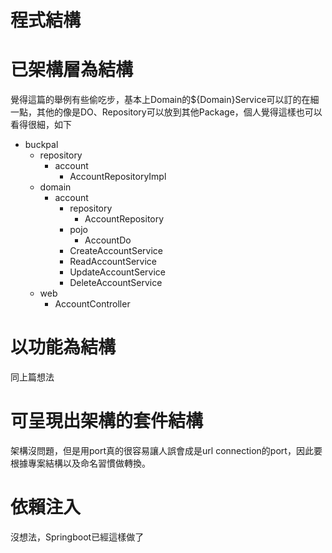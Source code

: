 # 程式結構

# 已架構層為結構
覺得這篇的舉例有些偷吃步，基本上Domain的${Domain}Service可以訂的在細一點，其他的像是DO、Repository可以放到其他Package，個人覺得這樣也可以看得很細，如下

* buckpal 
  * repository 
    * account 
      * AccountRepositoryImpl
  * domain 
    * account 
      * repository 
        * AccountRepository 
      * pojo 
        * AccountDo 
      * CreateAccountService 
      * ReadAccountService 
      * UpdateAccountService 
      * DeleteAccountService
  * web 
    * AccountController

# 以功能為結構
同上篇想法

# 可呈現出架構的套件結構
架構沒問題，但是用port真的很容易讓人誤會成是url connection的port，因此要根據專案結構以及命名習慣做轉換。

# 依賴注入
沒想法，Springboot已經這樣做了